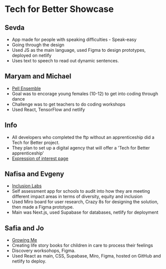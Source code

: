 # Tech for Better Showcase

## Sevda

- App made for people with speaking difficulties - Speak-easy
- Going through the design
- Used JS as the main language, used Figma to design prototypes, deployed on netlify
- Uses text to speech to read out dynamic sentences.

## Maryam and Michael

- [Pell Ensemble](https://pellensemble.netlify.app)
- Goal was to encorage young females (10-12) to get into coding through dance
- Challenge was to get teachers to do coding workshops
- Used React, TensorFlow and netlify

## Info

- All developers who completed the ftp without an apprenticeship did a Tech for Better project.
- They plan to set up a digital agency that will offer a 'Tech for Better apprenticeship'
- [Expression of interest page](https://www.foundersandcoders.com/tech-for-better)

## Nafisa and Evgeny

- [Inclusion Labs](https://inclusionlabs.netlify.app)
- Self assessment app for schools to audit into how they are meeting different impact areas in terms of diversity, equity and inclusion
- Used Miro board for user research, Crazy 8s for designing the solution, then made a Figma prototype.
- Main was Next.js, used Supabase for databases, netlify for deployment

## Safia and Jo

- [Growing Me](https://growing-me.netlify.app)
- Creating life story books for children in care to process their feelings
- Discovery worksohops, Figma.
- Used React as main, CSS, Supabase, Miro, Figma, hosted on GitHub and netlify to deploy.
